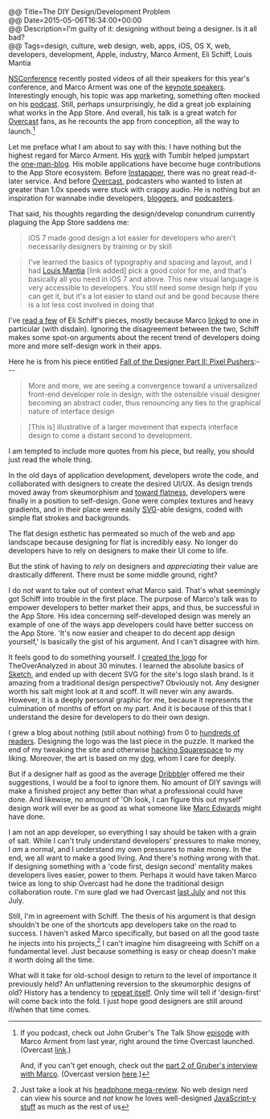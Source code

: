 @@ Title=The DIY Design/Development Problem  
@@ Date=2015-05-06T16:34:00+00:00  
@@ Description=I'm guilty of it: designing without being a designer. Is it all bad?  
@@ Tags=design, culture, web design, web, apps, iOS, OS X, web, developers, development, Apple, industry, Marco Arment, Eli Schiff, Louis Mantia   

[NSConference][nsconference] recently posted videos of all their speakers for this year's conference, and Marco Arment was one of the [keynote speakers][vimeo]. Interestingly enough, his topic was app marketing, something often mocked on his [podcast][atp]. Still, perhaps unsurprisingly, he did a great job explaining what works in the App Store. And overall, his talk is a great watch for [Overcast][overcast] fans, as he recounts the app from conception, all the way to launch.[^ln]

Let me preface what I am about to say with this: I have nothing but the highest regard for Marco Arment. His [work][wikipedia] with Tumblr helped jumpstart the [one-man-blog][duckduckgo]. His mobile applications have become huge contributions to the App Store ecosystem. Before [Instapaper][apple], there was no great read-it-later service. And before [Overcast][apple 2], podcasters who wanted to listen at greater than 1.0x speeds were stuck with crappy audio. He is nothing but an inspiration for wannabe indie developers, [bloggers][marco], and [podcasters][atp]. 

That said, his thoughts regarding the design/develop conundrum currently plaguing the App Store saddens me:
>iOS 7 made good design a lot easier for developers who aren't necessarily designers by training or by skill

>I've learned the basics of typography and spacing and layout, and I had [Louis Mantia][louie] [link added] pick a good color for me, and that's basically all you need in iOS 7 and above. This new visual language is very accessible to developers. You still need some design help if you can get it, but it's a lot easier to stand out and be good because there is a lot less cost involved in doing that

I've [read a few][theoveranalyzed] of Eli Schiff's pieces, mostly because Marco [linked][marco 2] to one in particular (with disdain). Ignoring the disagreement between the two, Schiff makes some spot-on arguments about the recent trend of developers doing more and more self-design work in their apps.

Here he is from his piece entitled [Fall of the Designer Part II: Pixel Pushers][elischiff]:---
>More and more, we are seeing a convergence toward a universalized front-end developer role in design, with the ostensible visual designer becoming an abstract coder, thus renouncing any ties to the graphical nature of interface design

>[This is] illustrative of a larger movement that expects interface design to come a distant second to development.

I am tempted to include more quotes from his piece, but really, you should just read the whole thing. 

In the old days of application development, developers wrote the code, and collaborated with designers to create the desired UI/UX. As design trends moved away from skeumorphism and [toward flatness][daringfireball], developers were finally in a position to self-design. Gone were complex textures and heavy gradients, and in their place were easily [SVG][wikipedia 2]-able designs, coded with simple flat strokes and backgrounds.

The flat design esthetic has permeated so much of the web and app landscape because designing for flat is incredibly easy. No longer do developers have to rely on designers to make their UI come to life.

But the stink of having to *rely* on designers and *appreciating* their value are drastically different. There must be some middle ground, right?

I do *not* want to take out of context what Marco said. That's what seemingly got Schiff into trouble in the first place. The purpose of Marco's talk was to empower developers to better market their apps, and thus, be successful in the App Store. His idea concerning self-developed design was merely an example of one of the ways app developers could have better success on the App Store. 'It's now easier and cheaper to do decent app design yourself,' is basically the gist of his argument. And I can't disagree with him. 

It feels good to do something yourself. I [created the logo][theoveranalyzed 2] for TheOverAnalyzed in about 30 minutes. I learned the absolute basics of [Sketch][apple 3], and ended up with decent SVG for the site's logo slash brand. Is it amazing from a traditional design perspective? Obviously not. Any designer worth his salt might look at it and scoff. It will never win any awards. However, it is a deeply personal graphic for me, because it represents the culmination of months of effort on my part. And it is because of this that I understand the desire for developers to do their own design. 

I grew a blog about nothing  (still about nothing) from 0 to [hundreds of readers][theoveranalyzed 3]. Designing the logo was the last piece in the puzzle. It marked the end of my tweaking the site and otherwise [hacking Squarespace][theoveranalyzed 4] to my liking. Moreover, the art is based on my [dog][twitter], whom I care for deeply. 

But if a designer half as good as the average [Dribbble][dribbble]r offered me their suggestions, I would be a fool to ignore them. No amount of DIY savings will make a finished project any better than what a professional could have done. And likewise, no amount of 'Oh look, I can figure this out myself' design work will ever be as good as what someone like [Marc Edwards][imore] might have done.

I am not an app developer, so everything I say should be taken with a grain of salt. While I can't truly understand developers' pressures to make money, I *am* a normal, and I understand my *own* pressures to make money. In the end, we all want to make a good living. And there's nothing wrong with that. If designing something with a 'code first, design second' mentality makes developers lives easier, power to them. Perhaps it would have taken Marco twice as long to ship Overcast had he done the traditional design collaboration route. I'm sure glad we had Overcast [last July][marco 3] and not this July. 

Still, I'm in agreement with Schiff. The thesis of his argument is that design shouldn't be one of the shortcuts app developers take on the road to success. I haven't asked Marco specifically, but based on all the good taste he injects into his projects,[^ju] I can't imagine him disagreeing with Schiff on a fundamental level. Just because something is easy or cheap doesn't make it worth doing all the time. 

What will it take for old-school design to return to the level of importance it previously held? An unflattening reversion to the skeumorphic designs of old? History has a tendency to [repeat itself][elitedaily]. Only time will tell if 'design-first' will come back into the fold. I just hope good designers are still around if/when that time comes.

[^ln]: If you podcast, check out John Gruber's The Talk Show [episode][daringfireball 2] with Marco Arment from last year, right around the time Overcast launched. (Overcast [link][overcast 2].) 

	And, if you can't get enough, check out the [part 2 of Gruber's interview with Marco][daringfireball 3]. (Overcast version [here][overcast 3].)
[^ju]: Just take a look at his [headphone mega-review][marco 4]. No web design nerd can view his source and *not* know he loves well-designed [JavaScript-y stuff][twitter 2] as much as the rest of us

[apple]: https://itunes.apple.com/us/app/instapaper/id288545208?mt=8&at=1l3vx9s
[apple 2]: https://itunes.apple.com/us/app/overcast-podcast-player/id888422857?mt=8&at=1l3vx9s
[apple 3]: https://itunes.apple.com/us/app/sketch-3/id852320343?mt=12&at=1l3vx9s
[atp]: http://atp.fm
[daringfireball]: http://daringfireball.net/2013/01/the_trend_against_skeuomorphism
[daringfireball 2]: http://daringfireball.net/thetalkshow/2014/07/19/ep-088
[daringfireball 3]: http://daringfireball.net/thetalkshow/2014/07/19/ep-089
[dribbble]: https://dribbble.com/shots
[duckduckgo]: https://duckduckgo.com/?q=one+man+blog
[elischiff]: http://www.elischiff.com/blog/2015/4/14/fall-of-the-designer-part-ii-pixel-pushers
[elitedaily]: http://elitedaily.com/life/tbt-five-90s-fashion-trends-that-are-totally-back-in-style/
[imore]: http://www.imore.com/marc-edwards-app-design-workflow
[louie]: http://louie.land/
[marco]: http://marco.org
[marco 2]: http://www.marco.org/2015/03/25/censoring-myself-for-apple
[marco 3]: http://www.marco.org/2014/07/16/overcast
[marco 4]: http://www.marco.org/headphones-closed-portable
[nsconference]: http://nsconference.com/
[overcast]: http://overcast.fm
[overcast 2]: https://overcast.fm/+BtuxswjuQ
[overcast 3]: https://overcast.fm/+BtuxpJ6IA
[theoveranalyzed]: /2015/4/8/fall-of-the-designer-part-i-fashionable-nonsense
[theoveranalyzed 2]: /2015/2/5/designing-theoveranalyzed#thelogo
[theoveranalyzed 3]: /2015/2/6/one-year-later
[theoveranalyzed 4]: /tags/hacking-squarespace
[twitter]: https://twitter.com/smokeythedingo
[twitter 2]: https://twitter.com/marcoarment/status/574591922372808704
[vimeo]: https://vimeo.com/124349705
[wikipedia]: https://en.wikipedia.org/wiki/Tumblr#History
[wikipedia 2]: https://en.wikipedia.org/wiki/SVG